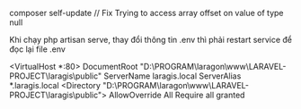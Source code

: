 composer self-update // Fix Trying to access array offset on value of type null

Khi chạy php artisan serve, thay đổi thông tin .env thì phải restart service để đọc lại file .env

<VirtualHost *:80> 
    DocumentRoot "D:\PROGRAM\laragon\www\LARAVEL-PROJECT\laragis\public"
    ServerName laragis.local 
    ServerAlias *.laragis.local 
    <Directory "D:\PROGRAM\laragon\www\LARAVEL-PROJECT\laragis\public">
        AllowOverride All
        Require all granted
    </Directory>	
</VirtualHost>
